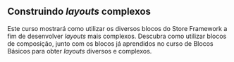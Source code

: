 ## Construindo _layouts_ complexos

Este curso mostrará como utilizar os diversos blocos do Store Framework a fim de desenvolver _layouts_ mais complexos. Descubra como utilizar blocos de composição, junto com os blocos já aprendidos no curso de Blocos Básicos para obter _layouts_ diversos e complexos.